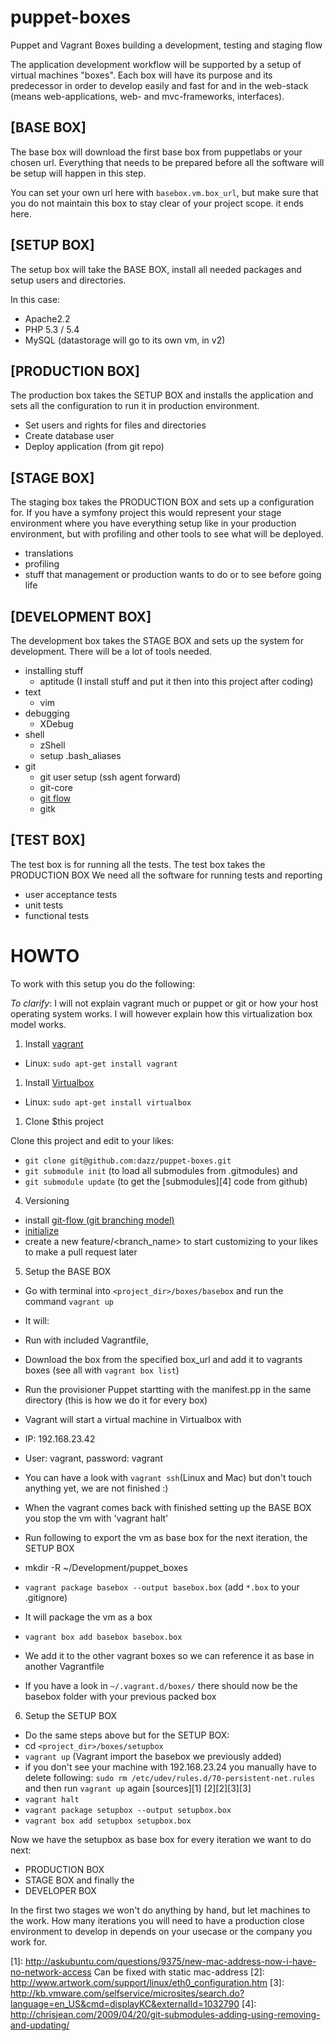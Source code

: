 puppet-boxes
============

Puppet and Vagrant Boxes building a development, testing and staging flow

The application development workflow will be supported by a setup of virtual 
machines "boxes". Each box will have its purpose and its predecessor in order to develop easily and fast
for and in the web-stack (means web-applications, web- and mvc-frameworks, interfaces).

[BASE BOX]
--------
The base box will download the first base box from puppetlabs or your chosen url.
Everything that needs to be prepared before all the software will be setup will happen in this step.

You can set your own url here with `basebox.vm.box_url`, but make sure that you do not maintain this
box to stay clear of your project scope. it ends here.

[SETUP BOX]
--------
The setup box will take the BASE BOX, install all needed packages and setup users and directories.

In this case:
- Apache2.2
- PHP 5.3 / 5.4
- MySQL (datastorage will go to its own vm, in v2)

[PRODUCTION BOX]
--------
The production box takes the SETUP BOX and installs the application and sets
all the configuration to run it in production environment.

- Set users and rights for files and directories
- Create database user
- Deploy application (from git repo)

[STAGE BOX]
--------
The staging box takes the PRODUCTION BOX and sets up a configuration for.
If you have a symfony project this would represent your stage environment where you have everything setup
like in your production environment, but with profiling and other tools to see what will be deployed.

-   translations
-   profiling
-   stuff that management or production wants to do or to see before going life

[DEVELOPMENT BOX]
--------
The development box takes the STAGE BOX and sets up the system for development. There will be a lot of tools needed.

- installing stuff
  - aptitude (I install stuff and put it then into this project after coding)
- text
  - vim
- debugging
  - XDebug
- shell
  - zShell
  - setup .bash_aliases
- git
  - git user setup (ssh agent forward)
  - git-core
  - [git flow](https://github.com/nvie/gitflow)
  - gitk


[TEST BOX]
--------
The test box is for running all the tests. The test box takes the PRODUCTION BOX
We need all the software for running tests and reporting

- user acceptance tests
- unit tests
- functional tests

HOWTO
============
To work with this setup you do the following:

*To clarify*: I will not explain vagrant much or puppet or git or how your host operating system works.
I will however explain how this virtualization box model works.

1.  Install [vagrant](vagrantup.com)

*   Linux: `sudo apt-get install vagrant`

1.  Install [Virtualbox](https://www.virtualbox.org)

*   Linux: `sudo apt-get install virtualbox`

1.  Clone $this project

Clone this project and edit to your likes:

*   `git clone git@github.com:dazz/puppet-boxes.git`
*   `git submodule init` (to load all submodules from .gitmodules) and
*   `git submodule update` (to get the [submodules][4] code from github)

4. Versioning

* install [git-flow (git branching model)](http://nvie.com/posts/a-successful-git-branching-model/)
* [initialize](http://yakiloo.com/getting-started-git-flow/)
* create a new feature/<branch_name> to start customizing to your likes to make a pull request later

5. Setup the BASE BOX

* Go with terminal into `<project_dir>/boxes/basebox` and run the command `vagrant up`
 * It will:
  * Run with included Vagrantfile,
  * Download the box from the specified box_url and add it to vagrants boxes (see all with `vagrant box list`)
  * Run the provisioner Puppet startting with the manifest.pp in the same directory (this is how we do it for every box)
 * Vagrant will start a virtual machine in Virtualbox with
  * IP: 192.168.23.42
  * User: vagrant, password: vagrant
 * You can have a look with `vagrant ssh`(Linux and Mac) but don't touch anything yet, we are not finished :)

* When the vagrant comes back with finished setting up the BASE BOX you stop the vm with 'vagrant halt'

* Run following to export the vm as base box for the next iteration, the SETUP BOX
 * mkdir -R ~/Development/puppet_boxes
 * `vagrant package basebox --output basebox.box` (add `*.box` to your .gitignore)
  * It will package the vm as a box
 * `vagrant box add basebox basebox.box`
  * We add it to the other vagrant boxes so we can reference it as base in another Vagrantfile
  * If you have a look in `~/.vagrant.d/boxes/` there should now be the basebox folder with your previous packed box

6. Setup the SETUP BOX

* Do the same steps above but for the SETUP BOX:
* cd `<project_dir>/boxes/setupbox`
* `vagrant up` (Vagrant import the basebox we previously added)
* if you don't see your machine with 192.168.23.24 you manually have to delete following:
  `sudo rm /etc/udev/rules.d/70-persistent-net.rules` and then run `vagrant up` again [sources][1] [2][2][3][3]
* `vagrant halt`
* `vagrant package setupbox --output setupbox.box`
* `vagrant box add setupbox setupbox.box`

Now we have the setupbox as base box for every iteration we want to do next:

* PRODUCTION BOX
* STAGE BOX and finally the
* DEVELOPER BOX

In the first two stages we won't do anything by hand, but let machines to the work.
How many iterations you will need to have a production close environment to develop in
depends on your usecase or the company you work for.


[1]: http://askubuntu.com/questions/9375/new-mac-address-now-i-have-no-network-access Can be fixed with static mac-address
[2]: http://www.artwork.com/support/linux/eth0_configuration.htm
[3]: http://kb.vmware.com/selfservice/microsites/search.do?language=en_US&cmd=displayKC&externalId=1032790
[4]: http://chrisjean.com/2009/04/20/git-submodules-adding-using-removing-and-updating/